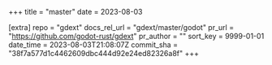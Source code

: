+++
title = "master"
date = 2023-08-03

[extra]
repo = "gdext"
docs_rel_url = "gdext/master/godot"
pr_url = "https://github.com/godot-rust/gdext"
pr_author = ""
sort_key = 9999-01-01
date_time = 2023-08-03T21:08:07Z
commit_sha = "38f7a577d1c4462609dbc444d92e24ed82326a8f"
+++


